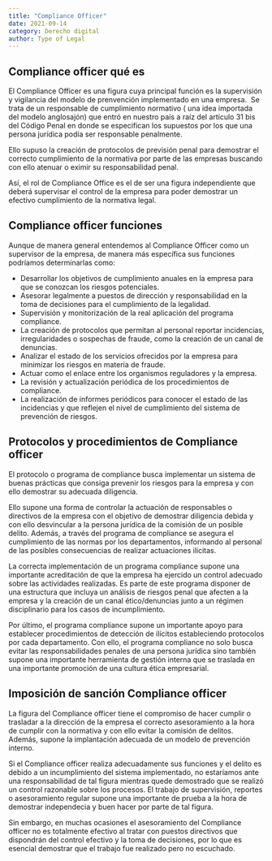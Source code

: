 ```yaml
---
title: "Compliance Officer"
date: 2021-09-14
category: Derecho digital
author: Type of Legal
---
```


**Compliance officer qué es**
-----------------------------

El Compliance Officer es una figura cuya principal función es la supervisión y vigilancia del modelo de prenvención implementado en una empresa.  Se trata de un responsable de cumplimiento normativo ( una idea importada del modelo anglosajón) que entró en nuestro país a raíz del artículo 31 bis del Código Penal en donde se especifican los supuestos por los que una persona jurídica podía ser responsable penalmente.

Ello supuso la creación de protocolos de previsión penal para demostrar el correcto cumplimiento de la normativa por parte de las empresas buscando con ello atenuar o eximir su responsabilidad penal.

Así, el rol de Compliance Office es el de ser una figura independiente que deberá supervisar el control de la empresa para poder demostrar un efectivo cumplimiento de la normativa legal.

**Compliance officer funciones**
--------------------------------

Aunque de manera general entendemos al Compliance Officer como un supervisor de la empresa, de manera más específica sus funciones podríamos determinarlas como:

*   Desarrollar los objetivos de cumplimiento anuales en la empresa para que se conozcan los riesgos potenciales.
*   Asesorar legalmente a puestos de dirección y responsabilidad en la toma de decisiones para el cumplimiento de la legalidad.
*   Supervisión y monitorización de la real aplicación del programa compliance.
*   La creación de protocolos que permitan al personal reportar incidencias, irregularidades o sospechas de fraude, como la creación de un canal de denuncias.
*   Analizar el estado de los servicios ofrecidos por la empresa para minimizar los riesgos en materia de fraude.
*   Actuar como el enlace entre los organismos reguladores y la empresa.
*   La revisión y actualización periódica de los procedimientos de compliance.
*   La realización de informes periódicos para conocer el estado de las incidencias y que reflejen el nivel de cumplimiento del sistema de prevención de riesgos. 

**Protocolos y procedimientos de Compliance officer**
-----------------------------------------------------

El protocolo o programa de compliance busca implementar un sistema de buenas prácticas que consiga prevenir los riesgos para la empresa y con ello demostrar su adecuada diligencia.

Ello supone una forma de controlar la actuación de responsables o directivos de la empresa con el objetivo de demostrar diligencia debida y con ello desvincular a la persona jurídica de la comisión de un posible delito. Además, a través del programa de compliance se asegura el cumplimiento de las normas por los departamentos, informando al personal de las posibles consecuencias de realizar actuaciones ilícitas.

La correcta implementación de un programa compliance supone una importante acreditación de que la empresa ha ejercido un control adecuado sobre las actividades realizadas. Es parte de este programa disponer de una estructura que incluya un análisis de riesgos penal que afecten a la empresa y la creación de un canal ético/denuncias junto a un régimen disciplinario para los casos de incumplimiento.

Por último, el programa compliance supone un importante apoyo para establecer procedimientos de detección de ilícitos estableciendo protocolos por cada departamento. Con ello, el programa compliance no solo busca evitar las responsabilidades penales de una persona jurídica sino también supone una importante herramienta de gestión interna que se traslada en una importante promoción de una cultura ética empresarial.

**Imposición de sanción Compliance officer**
--------------------------------------------

La figura del Compliance officer tiene el compromiso de hacer cumplir o trasladar a la dirección de la empresa el correcto asesoramiento a la hora de cumplir con la normativa y con ello evitar la comisión de delitos. Además, supone la implantación adecuada de un modelo de prevención interno.

Si el Compliance officer realiza adecuadamente sus funciones y el delito es debido a un incumplimiento del sistema implementado, no estaríamos ante una responsabilidad de tal figura mientras quede demostrado que se realizó un control razonable sobre los procesos. El trabajo de supervisión, reportes o asesoramiento regular supone una importante de prueba a la hora de demostrar independecia y buen hacer por parte de tal figura.

Sin embargo, en muchas ocasiones el asesoramiento del Compliance officer no es totalmente efectivo al tratar con puestos directivos que dispondrán del control efectivo y la toma de decisiones, por lo que es esencial demostrar que el trabajo fue realizado pero no escuchado.
